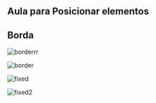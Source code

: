 ## Aula para Posicionar elementos

## Borda
![borderrr](https://user-images.githubusercontent.com/62820033/88324717-77155b00-ccfa-11ea-81d0-bf34780f5362.png)


![border](https://user-images.githubusercontent.com/62820033/88324759-872d3a80-ccfa-11ea-9782-96b21bc0bb18.png)



![fixed](https://user-images.githubusercontent.com/62820033/88325270-4124a680-ccfb-11ea-95f9-f6f1dee861cd.png)


![fixed2](https://user-images.githubusercontent.com/62820033/88325312-513c8600-ccfb-11ea-8a3a-beda16705e20.png)



